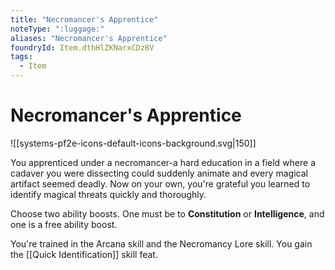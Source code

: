 ```yaml
---
title: "Necromancer's Apprentice"
noteType: ":luggage:"
aliases: "Necromancer's Apprentice"
foundryId: Item.dthHlZKNarxCDz8V
tags:
  - Item
---
```


# Necromancer's Apprentice
![[systems-pf2e-icons-default-icons-background.svg|150]]

You apprenticed under a necromancer-a hard education in a field where a cadaver you were dissecting could suddenly animate and every magical artifact seemed deadly. Now on your own, you're grateful you learned to identify magical threats quickly and thoroughly.

Choose two ability boosts. One must be to **Constitution** or **Intelligence**, and one is a free ability boost.

You're trained in the Arcana skill and the Necromancy Lore skill. You gain the [[Quick Identification]] skill feat.
